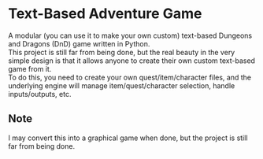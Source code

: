 # Text-Based Adventure Game
A modular (you can use it to make your own custom) text-based Dungeons and Dragons (DnD) game written in Python.
<br>
This project is still far from being done, but the real beauty in the very simple design is that it allows anyone to create their own custom text-based game from it. 
<br> 
To do this, you need to create your own quest/item/character files, and the underlying engine will manage item/quest/character selection, handle inputs/outputs, etc.

## Note
I may convert this into a graphical game when done, but the project is still far from being done.

